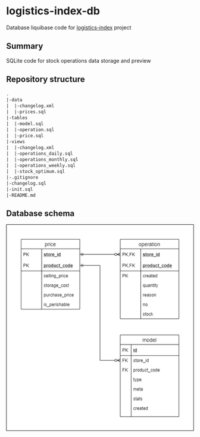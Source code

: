 # logistics-index-db

Database liquibase code for [logistics-index](https://github.com/eipanteleev-lm/logistics-index) project

## Summary

SQLite code for stock operations data storage and preview

## Repository structure

```
.
|-data
|  |-changelog.xml
|  |-prices.sql
|-tables
|  |-model.sql
|  |-operation.sql
|  |-price.sql
|-views
|  |-changelog.xml
|  |-operations_daily.sql
|  |-operations_monthly.sql
|  |-operations_weekly.sql
|  |-stock_optimum.sql
|-.gitignore
|-changelog.sql
|-init.sql
|-README.md
```

## Database schema

![schema](logistics-index-db.png)